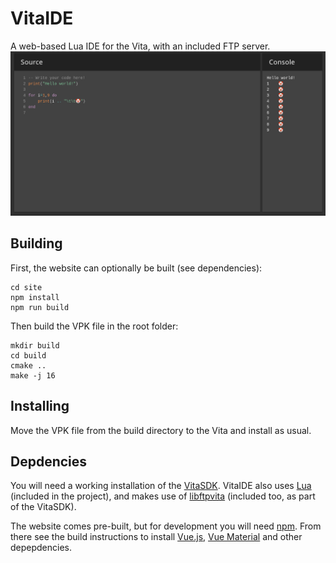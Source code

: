 # VitaIDE
A web-based Lua IDE for the Vita, with an included FTP server.
![IDE screenshot](screenshots/ide.png)

## Building
First, the website can optionally be built (see dependencies):
```
cd site
npm install
npm run build
```

Then build the VPK file in the root folder:
```
mkdir build
cd build
cmake ..
make -j 16
```

## Installing
Move the VPK file from the build directory to the Vita and install as usual.

## Depdencies
You will need a working installation of the [VitaSDK](https://vitasdk.org/). VitaIDE also uses [Lua](https://www.lua.org/) (included in the project), and makes use of [libftpvita](https://github.com/xerpi/libftpvita) (included too, as part of the VitaSDK).

The website comes pre-built, but for development you will need [npm](https://www.npmjs.com/). From there see the build instructions to install [Vue.js](https://vuejs.org/), [Vue Material](https://www.creative-tim.com/vuematerial/) and other depepdencies.
